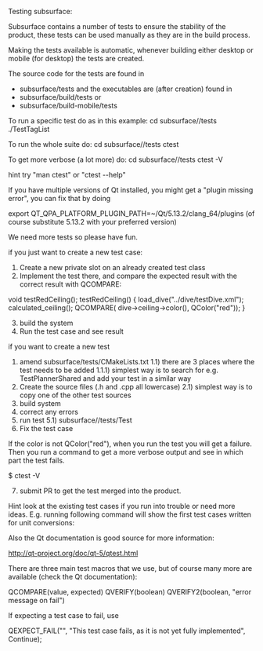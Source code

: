 Testing subsurface:

Subsurface contains a number of tests to ensure the stability of the product, these tests can be used
manually as they are in the build process.

Making the tests available is automatic, whenever building either desktop or mobile (for desktop) 
the tests are created.

The source code for the tests are found in
- subsurface/tests
and the executables are (after creation) found in
- subsurface/build/tests
or 
- subsurface/build-mobile/tests

To run a specific test do as in this example:
cd subsurface/<build directory>/tests
./TestTagList

To run the whole suite do:
cd subsurface/<build directory>/tests
ctest

To get more verbose (a lot more) do:
cd subsurface/<build directory>/tests
ctest -V

hint try "man ctest" or "ctest --help"

If you have multiple versions of Qt installed,
you might get a "plugin missing error", you can fix that by doing

export QT_QPA_PLATFORM_PLUGIN_PATH=~/Qt/5.13.2/clang_64/plugins
(of course substitute 5.13.2 with your preferred version)

We need more tests so please have fun.

if you just want to create a new test case:

1) Create a new private slot on an already created test class
2) Implement the test there, and compare the expected result with the
correct result with QCOMPARE:

void testRedCeiling();
testRedCeiling()
{
	load_dive("../dive/testDive.xml");
	calculated_ceiling();
	QCOMPARE( dive->ceiling->color(), QColor("red"));
}

3) build the system
4) Run the test case and see result

if you want to create a new test

1) amend subsurface/tests/CMakeLists.txt 
1.1) there are 3 places where the test needs to be added
1.1.1) simplest way is to search for e.g. TestPlannerShared and add your test in a similar way
2) Create the source files (.h and .cpp all lowercase)
2.1) simplest way is to copy one of the other test sources
3) build system
4) correct any errors
5) run test
5.1) subsurface/<build directory>/tests/Test<name>
6) Fix the test case

If the color is not QColor("red"), when you run the test you will get a
failure. Then you run a command to get a more verbose output and see in
which part the test fails.

$ ctest -V

7) submit PR to get the test merged into the product.

Hint look at the existing test cases if you run into trouble or need more
ideas. E.g. running following command will show the first test cases
written for unit conversions:

Also the Qt documentation is good source for more information:

http://qt-project.org/doc/qt-5/qtest.html

There are three main test macros that we use, but of course many more
are available (check the Qt documentation):

QCOMPARE(value, expected)
QVERIFY(boolean)
QVERIFY2(boolean, "error message on fail")

If expecting a test case to fail, use

QEXPECT_FAIL("", "This test case fails, as it is not yet fully implemented", Continue);
